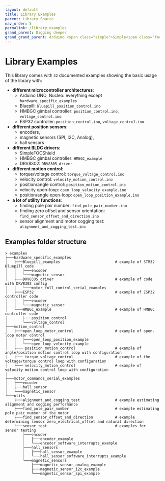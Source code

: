 ```yaml
---
layout: default
title: Library Examples
parent: Library Source
nav_order: 5
permalink: /library_examples
grand_parent: Digging deeper
grand_grand_parent: Arduino <span class="simple">Simple<span class="foc">FOC</span>library</span>
---
```



# Library Examples

This library comes with `32` documented examples showing the basic usage of the library with:
- **different microcontroller architectures**: 
    - Arduino UNO, Nucleo: everything except `hardware_specific_examples`
    - Bluepill: `bluepill_position_control.ino`
    - HMBGC gimbal controller: `position_control.ino`, `voltage_control.ino`
    - ESP32 controller: `position_control.ino`, `voltage_control.ino`
- **different position sensors**: 
  - encoders, 
  - magnetic sensors (SPI, I2C, Analog), 
  - hall sensors 
- **different BLDC drivers**: 
  - <span class="simple">Simple<span class="foc">FOC</span>Shield</span> 
  - HMBGC gimbal controller: `HMBGC_example`
  - DRV8302: `DRV8305_driver`
- **different motion control**: 
  - torque/voltage control: `torque_voltage_control.ino`
  - velocity control:  `velocity_motion_control.ino`
  - position/angle control: `position_motion_control.ino`
  - velocity open-loop:  `open_loop_velocity_example.ino`
  - position/angle open-loop: `open_loop_position_example.ino`
- **a lot of utility functions**:
  - finding pole pair number: `find_pole_pair_number.ino`
  - finding zero offset and sensor orientation: `find_sensor_offset_and_direction.ino`
  - sensor alignment and motor cogging test: `alignment_and_cogging_test.ino`

## Examples folder structure
```shell
> examples
├───hardware_specific_examples
│   ├───Bluepill_examples                         # example of STM32 Bluepill code
│   │   ├───encoder
│   │   └───magnetic_sensor
│   ├───DRV8305_driver                            # example of code with DRV8302 config
│   │   └───motor_full_control_serial_examples
│   ├───ESP32                                     # example of ESP32 controller code
│   │   ├───encoder 
│   │   └───magnetic_sensor
│   └───HMBGC_example                             # example of HMBGC controller code
│       ├───position_control
│       └───voltage_control
├───motion_control
│   ├───open_loop_motor_control                   # example of open-loop motor control
│   │   ├───open_loop_position_example
│   │   └───open_loop_velocity_example
│   ├─── position_motion_control                  # example of angle/position motion control loop with configuration
│   ├─── torque_voltage_control                   # example of the voltage/torque control loop with configuration
│   └─── velocity_motion_control                  # example of velocity motion control loop with configuration
|
├───motor_commands_serial_examples
│   ├───encoder
│   ├───hall_sensor
│   └───magnetic_sensor
└───utils
    ├───alignment_and_cogging_test                # example estimating alignment and cogging performance
    ├───find_pole_pair_number                     # example estimating pole pair number of the motor
    ├───find_sensor_offset_and_direction          # example determining sensor zero_electrical_offset and natural direction
    └───sensor_test                               # examples for sensor testing
        ├───encoder
        │   ├───encoder_example
        │   └───encoder_software_interrupts_example
        ├───hall_sensors
        │   ├───hall_sensor_example
        │   └───hall_sensor_software_interrupts_example
        └───magnetic_sensors
            ├───magnetic_sensor_analog_example
            ├───magnetic_sensor_i2c_example
            └───magnetic_sensor_spi_example
```

